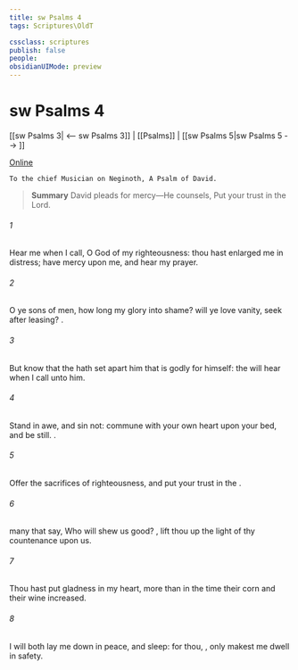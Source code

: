 ```yaml
---
title: sw Psalms 4
tags: Scriptures\OldT

cssclass: scriptures
publish: false
people:
obsidianUIMode: preview
---
```


# sw Psalms 4
[[sw Psalms 3| <-- sw Psalms 3]] | [[Psalms]] | [[sw Psalms 5|sw Psalms 5 --> ]]

[Online](https://churchofjesuschrist.org/study/scriptures/ot/ps/4?lang=eng)

```
To the chief Musician on Neginoth, A Psalm of David.
```

> __Summary__
David pleads for mercy—He counsels, Put your trust in the Lord.

###### 1 
Hear me when I call, O God of my righteousness: thou hast enlarged me  in distress; have mercy upon me, and hear my prayer.

###### 2 
O ye sons of men, how long  my glory into shame?  will ye love vanity,  seek after leasing? .

###### 3 
But know that the  hath set apart him that is godly for himself: the  will hear when I call unto him.

###### 4 
Stand in awe, and sin not: commune with your own heart upon your bed, and be still. .

###### 5 
Offer the sacrifices of righteousness, and put your trust in the .

###### 6 
 many that say, Who will shew us  good? , lift thou up the light of thy countenance upon us.

###### 7 
Thou hast put gladness in my heart, more than in the time  their corn and their wine increased.

###### 8 
I will both lay me down in peace, and sleep: for thou, , only makest me dwell in safety.

